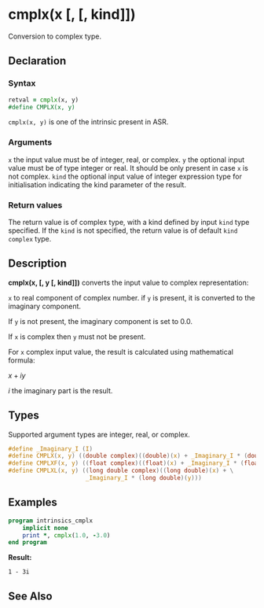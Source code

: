 # cmplx(x [, [, kind]])

Conversion to complex type.

## Declaration

### Syntax

```fortran
retval = cmplx(x, y)
#define CMPLX(x, y)
```

`cmplx(x, y)` is one of the intrinsic present in ASR.

### Arguments

`x` the input value must be of integer, real, or complex.
`y` the optional input value must be of type integer or real. It should be only
present in case `x` is not complex.
`kind` the optional input value of integer expression type for initialisation
indicating the kind parameter of the result.

### Return values

The return value is of complex type, with a kind defined by input `kind` type
specified. If the `kind` is not specified, the return value is of default `kind`
`complex` type.

## Description

**cmplx(x, [, y [, kind]])** converts the input value to complex representation:

`x` to real component of complex number.
if `y` is present, it is converted to the imaginary component.

If `y` is not present, the imaginary component is set to 0.0.

If `x` is complex then `y` must not be present.

For `x` complex input value, the result is calculated using mathematical formula:

$x + iy$

$i$ the imaginary part is the result.

## Types

Supported argument types are integer, real, or complex.

```c
#define _Imaginary_I (I)
#define CMPLX(x, y) ((double complex)((double)(x) + _Imaginary_I * (double)(y)))
#define CMPLXF(x, y) ((float complex)((float)(x) + _Imaginary_I * (float)(y)))
#define CMPLXL(x, y) ((long double complex)((long double)(x) + \
                      _Imaginary_I * (long double)(y)))
```

## Examples

```fortran
program intrinsics_cmplx
    implicit none
	print *, cmplx(1.0, -3.0)
end program
```

**Result:**

```
1 - 3i
```

## See Also

